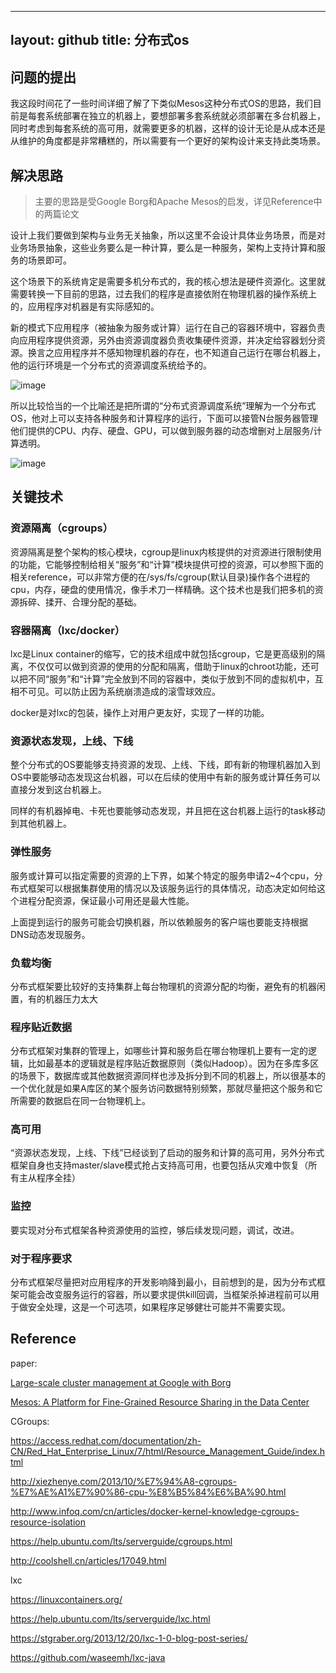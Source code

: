 
---
layout: github
title: 分布式os
---

## 问题的提出

我这段时间花了一些时间详细了解了下类似Mesos这种分布式OS的思路，我们目前是每套系统部署在独立的机器上，要想部署多套系统就必须部署在多台机器上，同时考虑到每套系统的高可用，就需要更多的机器，这样的设计无论是从成本还是从维护的角度都是非常糟糕的，所以需要有一个更好的架构设计来支持此类场景。


## 解决思路

> 主要的思路是受Google Borg和Apache Mesos的启发，详见Reference中的两篇论文

设计上我们要做到架构与业务无关抽象，所以这里不会设计具体业务场景，而是对业务场景抽象，这些业务要么是一种计算，要么是一种服务，架构上支持计算和服务的场景即可。

这个场景下的系统肯定是需要多机分布式的，我的核心想法是硬件资源化。这里就需要转换一下目前的思路，过去我们的程序是直接依附在物理机器的操作系统上的，应用程序对机器是有实际感知的。

新的模式下应用程序（被抽象为服务或计算）运行在自己的容器环境中，容器负责向应用程序提供资源，另外由资源调度器负责收集硬件资源，并决定给容器划分资源。换言之应用程序并不感知物理机器的存在，也不知道自己运行在哪台机器上，他的运行环境是一个分布式的资源调度系统给予的。

![image](http://www.luolei.info/source/images/abs.jpg)

所以比较恰当的一个比喻还是把所谓的“分布式资源调度系统”理解为一个分布式OS，他对上可以支持各种服务和计算程序的运行，下面可以接管N台服务器管理他们提供的CPU、内存、硬盘、GPU，可以做到服务器的动态增删对上层服务/计算透明。

![image](http://www.luolei.info/source/images/walleos.jpg)


## 关键技术


### 资源隔离（cgroups）

资源隔离是整个架构的核心模块，cgroup是linux内核提供的对资源进行限制使用的功能，它能够控制给相关“服务”和“计算”模块提供可控的资源，可以参照下面的相关reference，可以非常方便的在/sys/fs/cgroup(默认目录)操作各个进程的cpu，内存，硬盘的使用情况，像手术刀一样精确。这个技术也是我们把多机的资源拆碎、揉开、合理分配的基础。


### 容器隔离（lxc/docker）

lxc是Linux container的缩写，它的技术组成中就包括cgroup，它是更高级别的隔离，不仅仅可以做到资源的使用的分配和隔离，借助于linux的chroot功能，还可以把不同“服务”和“计算”完全放到不同的容器中，类似于放到不同的虚拟机中，互相不可见。可以防止因为系统崩溃造成的滚雪球效应。

docker是对lxc的包装，操作上对用户更友好，实现了一样的功能。


### 资源状态发现，上线、下线

整个分布式的OS要能够支持资源的发现、上线、下线，即有新的物理机器加入到OS中要能够动态发现这台机器，可以在后续的使用中有新的服务或计算任务可以直接分发到这台机器上。

同样的有机器掉电、卡死也要能够动态发现，并且把在这台机器上运行的task移动到其他机器上。

### 弹性服务

服务或计算可以指定需要的资源的上下界，如某个特定的服务申请2~4个cpu，分布式框架可以根据集群使用的情况以及该服务运行的具体情况，动态决定如何给这个进程分配资源，保证最小可用还是最大性能。

上面提到运行的服务可能会切换机器，所以依赖服务的客户端也要能支持根据DNS动态发现服务。

### 负载均衡

分布式框架要比较好的支持集群上每台物理机的资源分配的均衡，避免有的机器闲置，有的机器压力太大

### 程序贴近数据

分布式框架对集群的管理上，如哪些计算和服务启在哪台物理机上要有一定的逻辑，比如最基本的逻辑就是程序贴近数据原则（类似Hadoop）。因为在多库多区的场景下，数据库或其他数据资源同样也涉及拆分到不同的机器上，所以很基本的一个优化就是如果A库区的某个服务访问数据特别频繁，那就尽量把这个服务和它所需要的数据启在同一台物理机上。

### 高可用

“资源状态发现，上线、下线”已经谈到了启动的服务和计算的高可用，另外分布式框架自身也支持master/slave模式抢占支持高可用，也要包括从灾难中恢复（所有主从程序全挂）

### 监控

要实现对分布式框架各种资源使用的监控，够后续发现问题，调试，改进。

### 对于程序要求

分布式框架尽量把对应用程序的开发影响降到最小，目前想到的是，因为分布式框架可能会改变服务运行的容器，所以要求提供kill回调，当框架杀掉进程前可以用于做安全处理，这是一个可选项，如果程序足够健壮可能并不需要实现。




## Reference

paper:

[Large-scale cluster management at Google with Borg](http://dl.acm.org/ft_gateway.cfm?id=2741964&type=pdf)

[Mesos: A Platform for Fine-Grained Resource Sharing in the Data Center](http://static.usenix.org/events/nsdi11/tech/full_papers/Hindman_new.pdf)


CGroups:

https://access.redhat.com/documentation/zh-CN/Red_Hat_Enterprise_Linux/7/html/Resource_Management_Guide/index.html

http://xiezhenye.com/2013/10/%E7%94%A8-cgroups-%E7%AE%A1%E7%90%86-cpu-%E8%B5%84%E6%BA%90.html

http://www.infoq.com/cn/articles/docker-kernel-knowledge-cgroups-resource-isolation


https://help.ubuntu.com/lts/serverguide/cgroups.html

http://coolshell.cn/articles/17049.html



lxc

https://linuxcontainers.org/

https://help.ubuntu.com/lts/serverguide/lxc.html

https://stgraber.org/2013/12/20/lxc-1-0-blog-post-series/

https://github.com/waseemh/lxc-java


